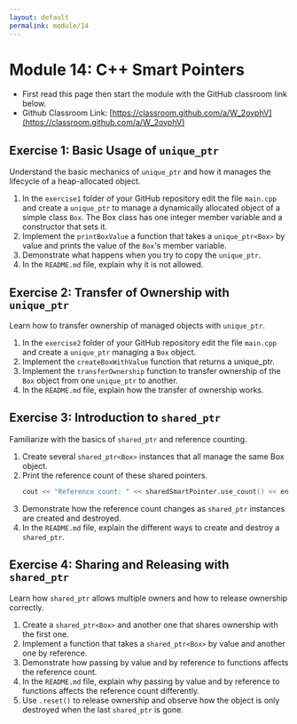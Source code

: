 ```yaml
---
layout: default
permalink: module/14
---
```


# Module 14: C++ Smart Pointers

* First read this page then start the module with the GitHub classroom link below.
* Github Classroom Link: [https://classroom.github.com/a/W_2ovphV](https://classroom.github.com/a/W_2ovphV)


## Exercise 1: Basic Usage of `unique_ptr`

Understand the basic mechanics of `unique_ptr` and how it manages the lifecycle of a heap-allocated object.


1. In the `exercise1` folder of your GitHub repository edit the file `main.cpp` and create a `unique_ptr` to manage a dynamically allocated object of a simple class `Box`. The Box class has one integer member variable and a constructor that sets it.
2. Implement the `printBoxValue` a function that takes a `unique_ptr<Box>` by value and prints the value of the `Box`'s member variable.
3. Demonstrate what happens when you try to copy the `unique_ptr`.
4. In the `README.md` file, explain why it is not allowed. 


## Exercise 2: Transfer of Ownership with `unique_ptr`

Learn how to transfer ownership of managed objects with `unique_ptr`.

1. In the `exercise2` folder of your GitHub repository edit the file `main.cpp` and create a `unique_ptr` managing a `Box` object.
2. Implement the `createBoxWithValue` function that returns a unique_ptr<Box>.
3. Implement the `transferOwnership` function to transfer ownership of the `Box` object from one `unique_ptr` to another.
4. In the `README.md` file, explain how the transfer of ownership works.

## Exercise 3: Introduction to `shared_ptr`

Familiarize with the basics of `shared_ptr` and reference counting.

1. Create several `shared_ptr<Box>` instances that all manage the same Box object.
2. Print the reference count of these shared pointers.
    ```c++
    cout << "Reference count: " << sharedSmartPointer.use_count() << endl;
    ```
3. Demonstrate how the reference count changes as `shared_ptr` instances are created and destroyed. 
4. In the `README.md` file, explain the different ways to create and destroy a `shared_ptr`.

## Exercise 4: Sharing and Releasing with `shared_ptr`

Learn how `shared_ptr` allows multiple owners and how to release ownership correctly.

1. Create a `shared_ptr<Box>` and another one that shares ownership with the first one.
2. Implement a function that takes a `shared_ptr<Box>` by value and another one by reference.
3. Demonstrate how passing by value and by reference to functions affects the reference count.
4. In the `README.md` file, explain why passing by value and by reference to functions affects the reference count differently.
5. Use `.reset()` to release ownership and observe how the object is only destroyed when the last `shared_ptr` is gone.

